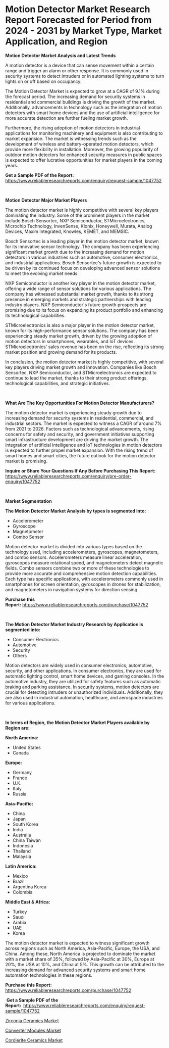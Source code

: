 <p><h1>Motion Detector Market Research Report Forecasted for Period from 2024 -  2031 by Market Type, Market Application, and Region</h1></p><p><strong>Motion Detector Market Analysis and Latest Trends</strong></p>
<p><p>A motion detector is a device that can sense movement within a certain range and trigger an alarm or other response. It is commonly used in security systems to detect intruders or in automated lighting systems to turn lights on or off based on occupancy.</p><p>The Motion Detector Market is expected to grow at a CAGR of 9.1% during the forecast period. The increasing demand for security systems in residential and commercial buildings is driving the growth of the market. Additionally, advancements in technology such as the integration of motion detectors with smart home devices and the use of artificial intelligence for more accurate detection are further fueling market growth.</p><p>Furthermore, the rising adoption of motion detectors in industrial applications for monitoring machinery and equipment is also contributing to market expansion. The market is witnessing trends such as the development of wireless and battery-operated motion detectors, which provide more flexibility in installation. Moreover, the growing popularity of outdoor motion detectors for enhanced security measures in public spaces is expected to offer lucrative opportunities for market players in the coming years.</p></p>
<p><strong>Get a Sample PDF of the Report:&nbsp;</strong> <a href="https://www.reliableresearchreports.com/enquiry/request-sample/1047752">https://www.reliableresearchreports.com/enquiry/request-sample/1047752</a></p>
<p>&nbsp;</p>
<p><strong>Motion Detector Major Market Players</strong></p>
<p><p>The motion detector market is highly competitive with several key players dominating the industry. Some of the prominent players in the market include Bosch Sensortec, NXP Semiconductor, STMicroelectronics, Microchip Technology, InvenSense, Kionix, Honeywell, Murata, Analog Devices, Maxim Integrated, Knowles, KEMET, and MEMSIC.</p><p>Bosch Sensortec is a leading player in the motion detector market, known for its innovative sensor technology. The company has been experiencing significant market growth due to the increasing demand for motion detectors in various industries such as automotive, consumer electronics, and industrial applications. Bosch Sensortec's future growth is expected to be driven by its continued focus on developing advanced sensor solutions to meet the evolving market needs.</p><p>NXP Semiconductor is another key player in the motion detector market, offering a wide range of sensor solutions for various applications. The company has witnessed substantial market growth, thanks to its strong presence in emerging markets and strategic partnerships with leading industry players. NXP Semiconductor's future growth prospects are promising due to its focus on expanding its product portfolio and enhancing its technological capabilities.</p><p>STMicroelectronics is also a major player in the motion detector market, known for its high-performance sensor solutions. The company has been experiencing steady market growth, driven by the growing adoption of motion detectors in smartphones, wearables, and IoT devices. STMicroelectronics' sales revenue has been on the rise, reflecting its strong market position and growing demand for its products.</p><p>In conclusion, the motion detector market is highly competitive, with several key players driving market growth and innovation. Companies like Bosch Sensortec, NXP Semiconductor, and STMicroelectronics are expected to continue to lead the market, thanks to their strong product offerings, technological capabilities, and strategic initiatives.</p></p>
<p>&nbsp;</p>
<p><strong>What Are The Key Opportunities For Motion Detector Manufacturers?</strong></p>
<p><p>The motion detector market is experiencing steady growth due to increasing demand for security systems in residential, commercial, and industrial sectors. The market is expected to witness a CAGR of around 7% from 2021 to 2026. Factors such as technological advancements, rising concerns for safety and security, and government initiatives supporting smart infrastructure development are driving the market growth. The integration of artificial intelligence and IoT technologies in motion detectors is expected to further propel market expansion. With the rising trend of smart homes and smart cities, the future outlook for the motion detector market is promising.</p></p>
<p><strong>Inquire or Share Your Questions If Any Before Purchasing This Report:</strong> <a href="https://www.reliableresearchreports.com/enquiry/pre-order-enquiry/1047752">https://www.reliableresearchreports.com/enquiry/pre-order-enquiry/1047752</a></p>
<p>&nbsp;</p>
<p><strong>Market Segmentation</strong></p>
<p><strong>The Motion Detector Market Analysis by types is segmented into:</strong></p>
<p><ul><li>Accelerometer</li><li>Gyroscope</li><li>Magnetometer</li><li>Combo Sensor</li></ul></p>
<p><p>Motion detector market is divided into various types based on the technology used, including accelerometers, gyroscopes, magnetometers, and combo sensors. Accelerometers measure linear acceleration, gyroscopes measure rotational speed, and magnetometers detect magnetic fields. Combo sensors combine two or more of these technologies to provide more accurate and comprehensive motion detection capabilities. Each type has specific applications, with accelerometers commonly used in smartphones for screen orientation, gyroscopes in drones for stabilization, and magnetometers in navigation systems for direction sensing.</p></p>
<p><strong>Purchase this Report:&nbsp;</strong><a href="https://www.reliableresearchreports.com/purchase/1047752">https://www.reliableresearchreports.com/purchase/1047752</a></p>
<p>&nbsp;</p>
<p><strong>The Motion Detector Market Industry Research by Application is segmented into:</strong></p>
<p><ul><li>Consumer Electronics</li><li>Automotive</li><li>Security</li><li>Others</li></ul></p>
<p><p>Motion detectors are widely used in consumer electronics, automotive, security, and other applications. In consumer electronics, they are used for automatic lighting control, smart home devices, and gaming consoles. In the automotive industry, they are utilized for safety features such as automatic braking and parking assistance. In security systems, motion detectors are crucial for detecting intruders or unauthorized individuals. Additionally, they are also used in industrial automation, healthcare, and aerospace industries for various applications.</p></p>
<p>&nbsp;</p>
<p><strong>In terms of Region, the Motion Detector Market Players available by Region are:</strong></p>
<p>
    <p> <strong> North America: </strong>
        <ul>
            <li>United States</li>
            <li>Canada</li>
        </ul>
        </p> 
    <p> <strong> Europe: </strong>
        <ul>
            <li>Germany</li>
            <li>France</li>
            <li>U.K.</li>
            <li>Italy</li>
            <li>Russia</li>
        </ul>
        </p> 
    <p> <strong> Asia-Pacific: </strong>
        <ul>
            <li>China</li>
            <li>Japan</li>
            <li>South Korea</li>
            <li>India</li>
            <li>Australia</li>
            <li>China Taiwan</li>
            <li>Indonesia</li>
            <li>Thailand</li>
            <li>Malaysia</li>
        </ul>
        </p> 
    <p> <strong> Latin America: </strong>
        <ul>
            <li>Mexico</li>
            <li>Brazil</li>
            <li>Argentina Korea</li>
            <li>Colombia</li>
        </ul>
        </p> 
    <p> <strong> Middle East & Africa: </strong>
        <ul>
            <li>Turkey</li>
            <li>Saudi</li>
            <li>Arabia</li>
            <li>UAE</li>
            <li>Korea</li>
        </ul>
    </p>
    </p>
<p><p>The motion detector market is expected to witness significant growth across regions such as North America, Asia-Pacific, Europe, the USA, and China. Among these, North America is projected to dominate the market with a market share of 35%, followed by Asia-Pacific at 30%, Europe at 20%, the USA at 10%, and China at 5%. This growth can be attributed to the increasing demand for advanced security systems and smart home automation technologies in these regions.</p></p>
<p><strong>Purchase this Report: </strong><a href="https://www.reliableresearchreports.com/purchase/1047752">https://www.reliableresearchreports.com/purchase/1047752</a></p>
<p>&nbsp;<strong>Get a Sample PDF of the Report:&nbsp;&nbsp;</strong><a href="https://www.reliableresearchreports.com/enquiry/request-sample/1047752">https://www.reliableresearchreports.com/enquiry/request-sample/1047752</a></p>
<p><strong></strong></p>
<p><p><a href="https://extreme-scabiosa-c81.notion.site/Zirconia-Ceramics-Market-Research-Report-Provides-thorough-Industry-Overview-which-offers-an-In-Dep-7289333ac9e34113982cf1a6bcd37a72">Zirconia Ceramics Market</a></p><p><a href="https://github.com/bmorecock/Market-Research-Report-List-2/blob/main/converter-modules-market.md">Converter Modules Market</a></p><p><a href="https://carnation-joke-41f.notion.site/Cordierite-Ceramics-Market-Offers-Provide-Insightful-Data-for-the-Time-Period-from-2024-to-2031-and--3f2c1cca78c64932a93457642c1e1ff9">Cordierite Ceramics Market</a></p></p>